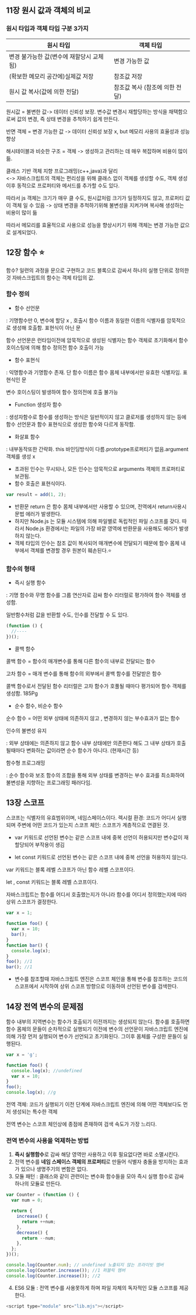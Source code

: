 ## 11장 원시 값과 객체의 비교

### 원시 타입과 객체 타입 구분 3가지

| 원시 타입                                | 객체 타입                      |
| ---------------------------------------- | ------------------------------ |
| 변경 불가능한 값(변수에 재할당시 교체됨) | 변경 가능한 값                 |
| (확보한 메모리 공간에)실제값 저장        | 참조값 저장                    |
| 원시 값 복사(값에 의한 전달)             | 참조값 복사 (참조에 의한 전달) |

원시값 = 불변한 값-> 데이터 신뢰성 보장.
변수값 변경시 재할당하는 방식을 채택함으로써 값의 변경, 즉 상태 변경을 추척하기 쉽게 만든다.

반면 객체 = 변경 가능한 값 -> 데이터 신뢰성 보장 x, but 메모리 사용의 효율성과 성능 향상

해시테이블과 비슷한 구조 = 객체
-> 생성하고 관리하는 데 매우 복잡하며 비용이 많이 듦.

클래스 기반 객체 지향 프로그래밍(c++,java)과 달리  
<-> 자바스크립트의 객체는 편리성을 위해 클래스 없이 객체를 생성할 수도, 객체 생성이후 동적으로 프로퍼티와 메서드를 추가할 수도 있다.

따라서 js 객체는 크기가 매우 클 수도, 원시값처럼 크기가 일정하지도 않고, 프로퍼티 값이 객체 일 수 있음
-> 상태 변경을 추척하기위해 불변성을 지켜가며 복사해 생성하는 비용이 많이 듦

따라서 메모리를 효율적으로 사용으로 성능을 향상시키기 위해 객체는 변경 가능한 값으로 설계되었다.

## 12장 함수 ⭐

함수? 일련의 과정을 문으로 구현하고 코드 블록으로 감싸서 하나의 실행 단위로 정의한 것
자바스크립트의 함수는 객체 타입의 값.

### 함수 정의

- 함수 선언문

: 기명함수만 0, 변수에 할당 x , 호출시 함수 이름과 동일한 이름의 식별자를 암묵적으로 생성해 호출함. 표현식이 아닌 문

함수 선언문은 런타임이전에 암묵적으로 생성된 식별자는 함수 객체로 초기화해서 함수 호이스팅에 의해 함수 정의전 함수 호출이 가능

- 함수 표현식

: 익명함수과 기명함수 존재. 단 함수 이름은 함수 몸체 내부에서만 유효한 식별자임. 표현식인 문

변수 호이스팅이 발생하여 함수 정의전에 호출 불가능

- Function 생성자 함수

: 생성자함수로 함수를 생성하는 방식은 일반적이지 않고 클로저를 생성하지 않는 등에 함수 선언문과 함수 표현식으로 생성한 함수와 다르게 동작함.

- 화살표 함수

: 내부동작또한 간략화. this 바인딩방식이 다름.prototype프로퍼티가 없음.argument 객체를 생성 x

- 초과된 인수는 무시되나, 모든 인수는 암묵적으로 arguments 객체의 프로퍼티로 보관됨.
- 함수 호출은 표현식이다.

```javascript
var result = add(1, 2);
```

- 반환문 return 은 함수 몸체 내부에서만 사용할 수 있으며, 전역에서 return사용시 문법 에러가 발생한다.
- 하지만 Node.js 는 모듈 시스템에 의해 파일별로 독립적인 파일 스코프를 갖다. 따라서 Node.js 환경에서는 파일의 가장 바깥 영역에 반환문을 사용해도 에러가 발생하지 않는다.
- 객체 타입의 인수는 참조 값이 복사되어 매개변수에 전달되기 때문에 함수 몸체 내부에서 객체를 변경할 경우 원본이 훼손된다.⭐

### 함수의 형태

- 즉시 실행 함수

: 기명 함수와 무명 함수를 그룹 연산자로 감싸 함수 리터럴로 평가하여 함수 객체를 생성함.

일반함수처럼 값을 반환할 수도, 인수를 전달할 수 도 있다.

```js
(function () {
  //----
})();
```

- 콜백 함수

콜백 함수 = 함수의 매개변수를 통해 다른 함수의 내부로 전달되는 함수

고차 함수 = 매개 변수를 통해 함수의 외부에서 콜백 함수를 전달받은 함수

콜백 함수로서 전달된 함수 리터럴은 고차 함수가 호풀될 때마다 평가되어 함수 객체를 생성함. 185Pg

- 순수 함수, 비순수 함수

순수 함수 = 어떤 외부 상태에 의존하지 않고 , 변경하지 않는 부수효과가 없는 함수

인수의 불변성 유지

: 외부 상태에는 의존하지 않고 함수 내부 상태에만 의존한다 해도 그 내부 상태가 호출될때마다 변화하는 값이라면 순수 함수가 아니다. (현재시간 등)

함수형 프로그래밍

: 순수 함수와 보조 함수의 조합을 통해 외부 상태를 변경하는 부수 효과를 최소화하여 불변성을 지향하는 프로그래밍 패러다임.

## 13장 스코프

스코프는 식별자의 유효범위이며, 네임스페이스이다.
렉시컬 환경: 코드가 어디서 실행되며 주변에 어떤 코드가 있는지
스코프 체인: 스코프가 계층적으로 연결된 것.

- var 키워드로 선언된 변수는 같은 스코프 내에 중복 선언이 허용되지만 변수값이 재할당되어 부작용이 생김

- let const 키워드로 선언된 변수는 같은 스코프 내에 중복 선언을 허용하지 않는다.

var 키워드는 블록 레벨 스코프가 아닌 함수 레벨 스코프이다.

let , const 키워드는 블록 레벨 스코프이다.

자바스크립트는 함수를 어디서 호출했는지가 아니라 함수를 어디서 정의했는지에 따라 상위 스코프가 결정한다.

```js
var x = 1;

function foo() {
  var x = 10;
  bar();
}
function bar() {
  console.log(x);
}
foo(); //1
bar(); //1
```

- 변수를 참조할때 자바스크립트 엔진은 스코프 체인을 통해 변수를 참조하는 코드의 스코프에서 시작하여 상위 스코프 방향으로 이동하여 선언된 변수를 검색한다.

## 14장 전역 변수의 문제점

함수 내부의 지역변수는 함수가 호출되기 이전까지는 생성되지 않는다. 함수를 호출하면 함수 몸체의 문들이 순차적으로 실행되기 이전에 변수의 선언문이 자바스크립트 엔진에 의해 가장 먼저 실행되어 변수가 선언되고 초기화된다. 그이후 몸체를 구성한 문들이 실행된다.

```js
var x = 'g';

function foo() {
  console.log(x); //undefined
  var x = 10;
}
foo();
console.log(x); //g
```

전역 객체: 코드가 실행되기 이전 단계에 자바스크립트 엔진에 의해 어떤 객체보다도 먼저 생성되는 특수한 객체

전역 변수는 스코프 체인상에 종점에 존재하여 검색 속도가 가장 느리다.

### 전역 변수의 사용을 억제하는 방법

1. **즉시 실행함수**로 감싸 해당 영역만 사용하고 이후 필요없다면 바로 소멸시킨다.
2. 전역 변수를 **네임 스페이스 객체의 프로퍼티**로 만들어 식별자 충돌을 방지하는 효과가 있으나 생명주기의 변함은 없다.
3. 모듈 패턴 : 클래스와 같이 관련이는 변수화 함수들을 모아 즉시 실행 함수로 감싸 하나의 모듈로 만든다.

```js
var Counter = (function () {
  var num = 0;

  return {
    increase() {
      return ++num;
    },
    decrease() {
      return --num;
    },
  };
})();

console.log(Counter.num); // undefined 노출되지 않는 프라이빗 멤버
console.log(Counter.increase()); //1 퍼블릭 멤버
console.log(Counter.increase()); //2
```

4. ES6 모듈 : 전역 변수를 사용못하게 하며 파일 자체의 독자적인 모듈 스코프를 제공한다.

```js
<script type="module" src="lib.mjs"></script>
```
